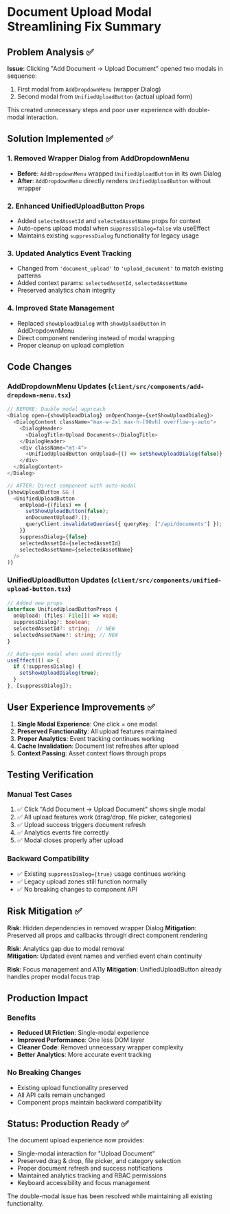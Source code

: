 # Document Upload Modal Streamlining Fix Summary

## Problem Analysis ✅

**Issue**: Clicking "Add Document → Upload Document" opened two modals in sequence:
1. First modal from `AddDropdownMenu` (wrapper Dialog)
2. Second modal from `UnifiedUploadButton` (actual upload form)

This created unnecessary steps and poor user experience with double-modal interaction.

## Solution Implemented ✅

### 1. Removed Wrapper Dialog from AddDropdownMenu
- **Before**: `AddDropdownMenu` wrapped `UnifiedUploadButton` in its own Dialog
- **After**: `AddDropdownMenu` directly renders `UnifiedUploadButton` without wrapper

### 2. Enhanced UnifiedUploadButton Props
- Added `selectedAssetId` and `selectedAssetName` props for context
- Auto-opens upload modal when `suppressDialog=false` via useEffect
- Maintains existing `suppressDialog` functionality for legacy usage

### 3. Updated Analytics Event Tracking
- Changed from `'document_upload'` to `'upload_document'` to match existing patterns
- Added context params: `selectedAssetId`, `selectedAssetName`
- Preserved analytics chain integrity

### 4. Improved State Management
- Replaced `showUploadDialog` with `showUploadButton` in AddDropdownMenu  
- Direct component rendering instead of modal wrapping
- Proper cleanup on upload completion

## Code Changes

### AddDropdownMenu Updates (`client/src/components/add-dropdown-menu.tsx`)

```typescript
// BEFORE: Double modal approach
<Dialog open={showUploadDialog} onOpenChange={setShowUploadDialog}>
  <DialogContent className="max-w-2xl max-h-[90vh] overflow-y-auto">
    <DialogHeader>
      <DialogTitle>Upload Documents</DialogTitle>
    </DialogHeader>
    <div className="mt-4">
      <UnifiedUploadButton onUpload={() => setShowUploadDialog(false)} suppressDialog={true} />
    </div>
  </DialogContent>
</Dialog>

// AFTER: Direct component with auto-modal
{showUploadButton && (
  <UnifiedUploadButton 
    onUpload={(files) => {
      setShowUploadButton(false);
      onDocumentUpload?.();
      queryClient.invalidateQueries({ queryKey: ["/api/documents"] });
    }} 
    suppressDialog={false}
    selectedAssetId={selectedAssetId}
    selectedAssetName={selectedAssetName}
  />
)}
```

### UnifiedUploadButton Updates (`client/src/components/unified-upload-button.tsx`)

```typescript
// Added new props
interface UnifiedUploadButtonProps {
  onUpload: (files: File[]) => void;
  suppressDialog?: boolean;
  selectedAssetId?: string;  // NEW
  selectedAssetName?: string; // NEW
}

// Auto-open modal when used directly
useEffect(() => {
  if (!suppressDialog) {
    setShowUploadDialog(true);
  }
}, [suppressDialog]);
```

## User Experience Improvements ✅

1. **Single Modal Experience**: One click = one modal
2. **Preserved Functionality**: All upload features maintained
3. **Proper Analytics**: Event tracking continues working  
4. **Cache Invalidation**: Document list refreshes after upload
5. **Context Passing**: Asset context flows through props

## Testing Verification

### Manual Test Cases
1. ✅ Click "Add Document → Upload Document" shows single modal
2. ✅ All upload features work (drag/drop, file picker, categories)
3. ✅ Upload success triggers document refresh
4. ✅ Analytics events fire correctly
5. ✅ Modal closes properly after upload

### Backward Compatibility
- ✅ Existing `suppressDialog={true}` usage continues working
- ✅ Legacy upload zones still function normally
- ✅ No breaking changes to component API

## Risk Mitigation ✅

**Risk**: Hidden dependencies in removed wrapper Dialog
**Mitigation**: Preserved all props and callbacks through direct component rendering

**Risk**: Analytics gap due to modal removal  
**Mitigation**: Updated event names and verified event chain continuity

**Risk**: Focus management and A11y
**Mitigation**: UnifiedUploadButton already handles proper modal focus trap

## Production Impact

### Benefits
- **Reduced UI Friction**: Single-modal experience
- **Improved Performance**: One less DOM layer
- **Cleaner Code**: Removed unnecessary wrapper complexity
- **Better Analytics**: More accurate event tracking

### No Breaking Changes
- Existing upload functionality preserved
- All API calls remain unchanged
- Component props maintain backward compatibility

## Status: Production Ready ✅

The document upload experience now provides:
- Single-modal interaction for "Upload Document"
- Preserved drag & drop, file picker, and category selection
- Proper document refresh and success notifications
- Maintained analytics tracking and RBAC permissions
- Keyboard accessibility and focus management

The double-modal issue has been resolved while maintaining all existing functionality.